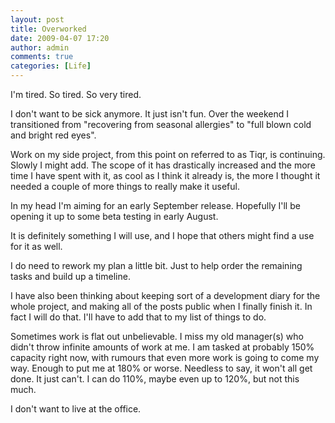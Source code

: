 ```yaml
---
layout: post
title: Overworked
date: 2009-04-07 17:20
author: admin
comments: true
categories: [Life]
---
```


I'm tired.  So tired.  So very tired.

I don't want to be sick anymore.  It just isn't fun.  Over the weekend I transitioned from "recovering from seasonal allergies" to "full blown cold and bright red eyes".

Work on my side project, from this point on referred to as Tiqr, is continuing.  Slowly I might add.  The scope of it has drastically increased and the more time I have spent with it, as cool as I think it already is, the more I thought it needed a couple of more things to really make it useful.

In my head I'm aiming for an early September release.  Hopefully I'll be opening it up to some beta testing in early August.

It is definitely something I will use, and I hope that others might find a use for it as well.

I do need to rework my plan a little bit.  Just to help order the remaining tasks and build up a timeline.

I have also been thinking about keeping sort of a development diary for the whole project, and making all of the posts public when I finally finish it.  In fact I will do that.  I'll have to add that to my list of things to do.

Sometimes work is flat out unbelievable.  I miss my old manager(s) who didn't throw infinite amounts of work at me.  I am tasked at probably 150% capacity right now, with rumours that even more work is going to come my way.  Enough to put me at 180% or worse.  Needless to say, it won't all get done.  It just can't.  I can do 110%, maybe even up to 120%, but not this much.

I don't want to live at the office.


